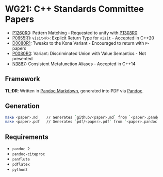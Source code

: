 # WG21: C++ Standards Committee Papers

- [P1260R0]: Pattern Matching - Requested to unify with [P1308R0]
- [P0655R1]: `visit<R>`: Explicit Return Type for `visit` - Accepted in C++20
- [D0080R1]: Tweaks to the Kona Variant - Encouraged to return with `P`-papers
- [P0080R0]: Variant: Discriminated Union with Value Semantics - Not presented
- [N3887]: Consistent Metafunction Aliases - Accepted in C++14

[P1260R0]: https://wg21.link/P1260
[P1308R0]: https://wg21.link/P1308
[P0655R1]: https://wg21.link/P0655
[D0080R1]: pdf/D0080R1.pdf
[P0080R0]: https://wg21.link/P0080
[N3887]: https://wg21.link/N3887

## Framework

__TL;DR__: Written in [Pandoc Markdown], generated into PDF via [Pandoc].

[Pandoc Markdown]: https://pandoc.org/MANUAL.html#pandocs-markdown
[Pandoc]: https://pandoc.org/

## Generation

```bash
make <paper>.md    // Generates `github/<paper>.md` from `<paper>.pandoc`
make <paper>.pdf   // Generates `pdf/<paper>.pdf` from `<paper>.pandoc`
```

## Requirements

  - `pandoc 2`
  - `pandoc-citeproc`
  - `panflute`
  - `pdflatex`
  - `python3`
